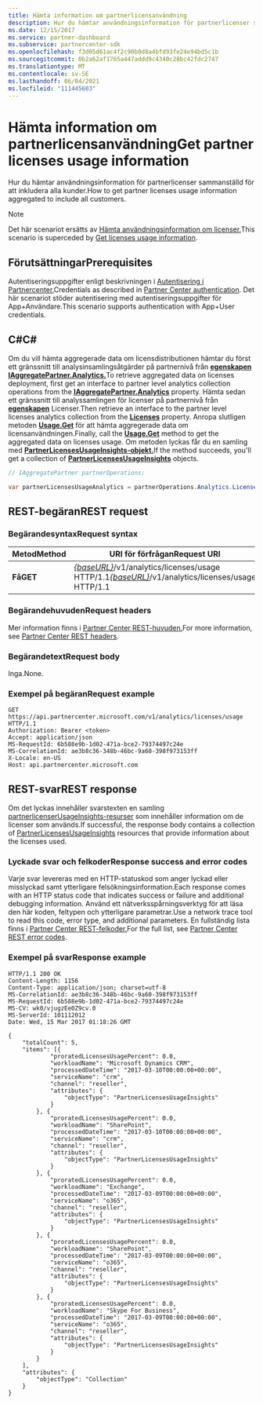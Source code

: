 ```yaml
---
title: Hämta information om partnerlicensanvändning
description: Hur du hämtar användningsinformation för partnerlicenser sammanställd för att inkludera alla kunder.
ms.date: 12/15/2017
ms.service: partner-dashboard
ms.subservice: partnercenter-sdk
ms.openlocfilehash: f3d05d61ac4f2c90b0d8a4bfd93fe24e94bd5c1b
ms.sourcegitcommit: 0b2a62af1765a447addd9c4340c28bc42fdc2747
ms.translationtype: MT
ms.contentlocale: sv-SE
ms.lasthandoff: 06/04/2021
ms.locfileid: "111445603"
---
```

# <a name="get-partner-licenses-usage-information"></a><span data-ttu-id="69327-103">Hämta information om partnerlicensanvändning</span><span class="sxs-lookup"><span data-stu-id="69327-103">Get partner licenses usage information</span></span>

<span data-ttu-id="69327-104">Hur du hämtar användningsinformation för partnerlicenser sammanställd för att inkludera alla kunder.</span><span class="sxs-lookup"><span data-stu-id="69327-104">How to get partner licenses usage information aggregated to include all customers.</span></span>

> [!NOTE]
> <span data-ttu-id="69327-105">Det här scenariot ersätts av [Hämta användningsinformation om licenser.](get-licenses-usage-information.md)</span><span class="sxs-lookup"><span data-stu-id="69327-105">This scenario is superceded by [Get licenses usage information](get-licenses-usage-information.md).</span></span>

## <a name="prerequisites"></a><span data-ttu-id="69327-106">Förutsättningar</span><span class="sxs-lookup"><span data-stu-id="69327-106">Prerequisites</span></span>

<span data-ttu-id="69327-107">Autentiseringsuppgifter enligt beskrivningen i [Autentisering i Partnercenter.](partner-center-authentication.md)</span><span class="sxs-lookup"><span data-stu-id="69327-107">Credentials as described in [Partner Center authentication](partner-center-authentication.md).</span></span> <span data-ttu-id="69327-108">Det här scenariot stöder autentisering med autentiseringsuppgifter för App+Användare.</span><span class="sxs-lookup"><span data-stu-id="69327-108">This scenario supports authentication with App+User credentials.</span></span>

## <a name="c"></a><span data-ttu-id="69327-109">C\#</span><span class="sxs-lookup"><span data-stu-id="69327-109">C\#</span></span>

<span data-ttu-id="69327-110">Om du vill hämta aggregerade data om licensdistributionen hämtar du först ett gränssnitt till analysinsamlingsåtgärder på partnernivå från [**egenskapen IAggregatePartner.Analytics.**](/dotnet/api/microsoft.store.partnercenter.ipartner.analytics)</span><span class="sxs-lookup"><span data-stu-id="69327-110">To retrieve aggregated data on licenses deployment, first get an interface to partner level analytics collection operations from the [**IAggregatePartner.Analytics**](/dotnet/api/microsoft.store.partnercenter.ipartner.analytics) property.</span></span> <span data-ttu-id="69327-111">Hämta sedan ett gränssnitt till analyssamlingen för licenser på partnernivå från [**egenskapen**](/dotnet/api/microsoft.store.partnercenter.analytics.ipartneranalyticscollection.licenses) Licenser.</span><span class="sxs-lookup"><span data-stu-id="69327-111">Then retrieve an interface to the partner level licenses analytics collection from the [**Licenses**](/dotnet/api/microsoft.store.partnercenter.analytics.ipartneranalyticscollection.licenses) property.</span></span> <span data-ttu-id="69327-112">Anropa slutligen metoden [**Usage.Get**](/dotnet/api/microsoft.store.partnercenter.genericoperations.ientireentitycollectionretrievaloperations-2.get) för att hämta aggregerade data om licensanvändningen.</span><span class="sxs-lookup"><span data-stu-id="69327-112">Finally, call the [**Usage.Get**](/dotnet/api/microsoft.store.partnercenter.genericoperations.ientireentitycollectionretrievaloperations-2.get) method to get the aggregated data on licenses usage.</span></span> <span data-ttu-id="69327-113">Om metoden lyckas får du en samling med [**PartnerLicensesUsageInsights-objekt.**](/dotnet/api/microsoft.store.partnercenter.models.analytics.partnerlicensesusageinsights)</span><span class="sxs-lookup"><span data-stu-id="69327-113">If the method succeeds, you'll get a collection of [**PartnerLicensesUsageInsights**](/dotnet/api/microsoft.store.partnercenter.models.analytics.partnerlicensesusageinsights) objects.</span></span>

``` csharp
// IAggregatePartner partnerOperations;

var partnerLicensesUsageAnalytics = partnerOperations.Analytics.Licenses.Usage.Get();
```

## <a name="rest-request"></a><span data-ttu-id="69327-114">REST-begäran</span><span class="sxs-lookup"><span data-stu-id="69327-114">REST request</span></span>

### <a name="request-syntax"></a><span data-ttu-id="69327-115">Begärandesyntax</span><span class="sxs-lookup"><span data-stu-id="69327-115">Request syntax</span></span>

| <span data-ttu-id="69327-116">Metod</span><span class="sxs-lookup"><span data-stu-id="69327-116">Method</span></span>  | <span data-ttu-id="69327-117">URI för förfrågan</span><span class="sxs-lookup"><span data-stu-id="69327-117">Request URI</span></span>                                                                      |
|---------|----------------------------------------------------------------------------------|
| <span data-ttu-id="69327-118">**Få**</span><span class="sxs-lookup"><span data-stu-id="69327-118">**GET**</span></span> | <span data-ttu-id="69327-119">[*{baseURL}*](partner-center-rest-urls.md)/v1/analytics/licenses/usage HTTP/1.1</span><span class="sxs-lookup"><span data-stu-id="69327-119">[*{baseURL}*](partner-center-rest-urls.md)/v1/analytics/licenses/usage HTTP/1.1</span></span> |

### <a name="request-headers"></a><span data-ttu-id="69327-120">Begärandehuvuden</span><span class="sxs-lookup"><span data-stu-id="69327-120">Request headers</span></span>

<span data-ttu-id="69327-121">Mer information finns i [Partner Center REST-huvuden.](headers.md)</span><span class="sxs-lookup"><span data-stu-id="69327-121">For more information, see [Partner Center REST headers](headers.md).</span></span>

### <a name="request-body"></a><span data-ttu-id="69327-122">Begärandetext</span><span class="sxs-lookup"><span data-stu-id="69327-122">Request body</span></span>

<span data-ttu-id="69327-123">Inga.</span><span class="sxs-lookup"><span data-stu-id="69327-123">None.</span></span>

### <a name="request-example"></a><span data-ttu-id="69327-124">Exempel på begäran</span><span class="sxs-lookup"><span data-stu-id="69327-124">Request example</span></span>

```http
GET https://api.partnercenter.microsoft.com/v1/analytics/licenses/usage HTTP/1.1
Authorization: Bearer <token>
Accept: application/json
MS-RequestId: 6b588e9b-1d02-471a-bce2-79374497c24e
MS-CorrelationId: ae3b8c36-348b-46bc-9a60-398f973153ff
X-Locale: en-US
Host: api.partnercenter.microsoft.com
```

## <a name="rest-response"></a><span data-ttu-id="69327-125">REST-svar</span><span class="sxs-lookup"><span data-stu-id="69327-125">REST response</span></span>

<span data-ttu-id="69327-126">Om det lyckas innehåller svarstexten en samling [partnerlicenserUsageInsights-resurser](analytics-resources.md#partnerlicensesusageinsights) som innehåller information om de licenser som används.</span><span class="sxs-lookup"><span data-stu-id="69327-126">If successful, the response body contains a collection of [PartnerLicensesUsageInsights](analytics-resources.md#partnerlicensesusageinsights) resources that provide information about the licenses used.</span></span>

### <a name="response-success-and-error-codes"></a><span data-ttu-id="69327-127">Lyckade svar och felkoder</span><span class="sxs-lookup"><span data-stu-id="69327-127">Response success and error codes</span></span>

<span data-ttu-id="69327-128">Varje svar levereras med en HTTP-statuskod som anger lyckad eller misslyckad samt ytterligare felsökningsinformation.</span><span class="sxs-lookup"><span data-stu-id="69327-128">Each response comes with an HTTP status code that indicates success or failure and additional debugging information.</span></span> <span data-ttu-id="69327-129">Använd ett nätverksspårningsverktyg för att läsa den här koden, feltypen och ytterligare parametrar.</span><span class="sxs-lookup"><span data-stu-id="69327-129">Use a network trace tool to read this code, error type, and additional parameters.</span></span> <span data-ttu-id="69327-130">En fullständig lista finns i [Partner Center REST-felkoder.](error-codes.md)</span><span class="sxs-lookup"><span data-stu-id="69327-130">For the full list, see [Partner Center REST error codes](error-codes.md).</span></span>

### <a name="response-example"></a><span data-ttu-id="69327-131">Exempel på svar</span><span class="sxs-lookup"><span data-stu-id="69327-131">Response example</span></span>

```http
HTTP/1.1 200 OK
Content-Length: 1156
Content-Type: application/json; charset=utf-8
MS-CorrelationId: ae3b8c36-348b-46bc-9a60-398f973153ff
MS-RequestId: 6b588e9b-1d02-471a-bce2-79374497c24e
MS-CV: wk0/vjugzEe0Z9cv.0
MS-ServerId: 101112012
Date: Wed, 15 Mar 2017 01:18:26 GMT

{
    "totalCount": 5,
    "items": [{
            "proratedLicensesUsagePercent": 0.0,
            "workloadName": "Microsoft Dynamics CRM",
            "processedDateTime": "2017-03-10T00:00:00+00:00",
            "serviceName": "crm",
            "channel": "reseller",
            "attributes": {
                "objectType": "PartnerLicensesUsageInsights"
            }
        }, {
            "proratedLicensesUsagePercent": 0.0,
            "workloadName": "SharePoint",
            "processedDateTime": "2017-03-10T00:00:00+00:00",
            "serviceName": "crm",
            "channel": "reseller",
            "attributes": {
                "objectType": "PartnerLicensesUsageInsights"
            }
        }, {
            "proratedLicensesUsagePercent": 0.0,
            "workloadName": "Exchange",
            "processedDateTime": "2017-03-09T00:00:00+00:00",
            "serviceName": "o365",
            "channel": "reseller",
            "attributes": {
                "objectType": "PartnerLicensesUsageInsights"
            }
        }, {
            "proratedLicensesUsagePercent": 0.0,
            "workloadName": "SharePoint",
            "processedDateTime": "2017-03-09T00:00:00+00:00",
            "serviceName": "o365",
            "channel": "reseller",
            "attributes": {
                "objectType": "PartnerLicensesUsageInsights"
            }
        }, {
            "proratedLicensesUsagePercent": 0.0,
            "workloadName": "Skype For Business",
            "processedDateTime": "2017-03-09T00:00:00+00:00",
            "serviceName": "o365",
            "channel": "reseller",
            "attributes": {
                "objectType": "PartnerLicensesUsageInsights"
            }
        }
    ],
    "attributes": {
        "objectType": "Collection"
    }
}
```
